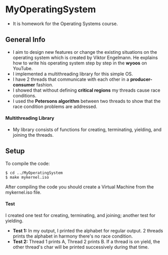 # MyOperatingSystem
- It is homework for the Operating Systems course.

## General Info
- I aim to design new features or change the existing situations on the operating system which is created by Viktor Engelmann. He explains how to write his operating system step by step in the **wyoos** on YouTube. 
- I implemented a multithreading library for this simple OS.  
- I have 2 threads that communicate with each other in a **producer-consumer** fashion.  
- I showed that without defining **critical regions** my threads cause race conditions. 
- I used the **Petersons algorithm** between two threads to show that the race condition problems are addressed.

#### Multithreading Library
- My library consists of functions for creating, terminating, yielding, and joining the threads. 

## Setup

To compile the code:
```
$ cd ../MyOperatingSystem
$ make mykernel.iso
```
After compiling the code you should create a Virtual Machine from the mykernel.iso file.

#### Test

I created one test for creating, terminating, and joining; another test for yielding.
- **Test 1:** In my output, I printed the alphabet for regular output. 2 threads prints the alphabet in harmony there's no race condition.
- **Test 2:** Thread 1 prints A, Thread 2 prints B. If a thread is on yield, the other thread's char will be printed successively during that time. 
